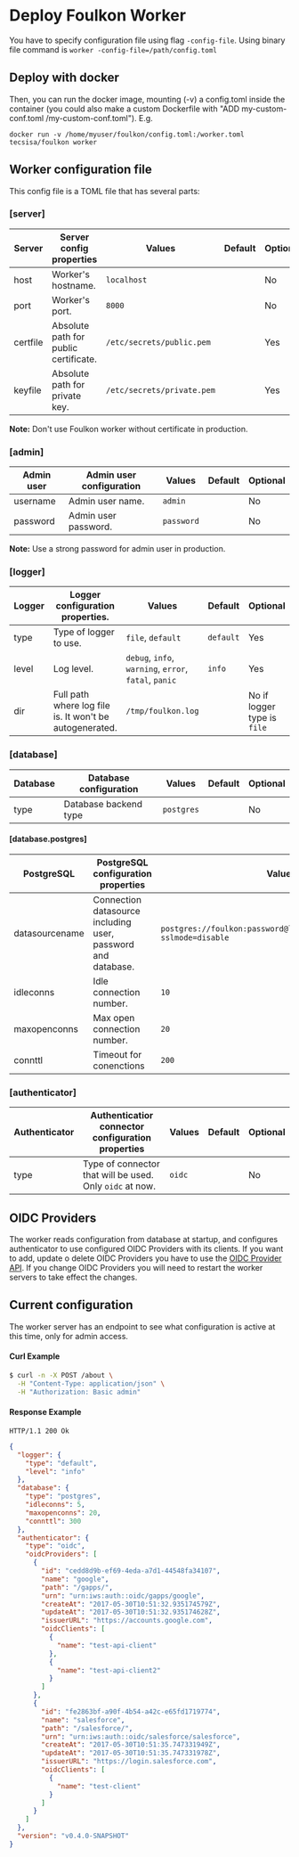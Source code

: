 # Deploy Foulkon Worker

 You have to specify configuration file using flag `-config-file`. Using binary file command is `worker -config-file=/path/config.toml`
 
## Deploy with docker
Then, you can run the docker image, mounting (-v) a config.toml inside the container (you could also make a custom Dockerfile with "ADD my-custom-conf.toml /my-custom-conf.toml").
E.g. 
 ```
 docker run -v /home/myuser/foulkon/config.toml:/worker.toml tecsisa/foulkon worker
 ```
 
## Worker configuration file 
 This config file is a TOML file that has several parts:
 
### [server] 
| Server   | Server config properties              | Values                     | Default | Optional |
|----------|---------------------------------------|----------------------------|---------|----------|
| host     | Worker's hostname.                    | `localhost`                |         | No       |
| port     | Worker's port.                        | `8000`                     |         | No       |
| certfile | Absolute path for public certificate. | `/etc/secrets/public.pem`  |         | Yes      |
| keyfile  | Absolute path for private key.        | `/etc/secrets/private.pem` |         | Yes      |

__Note:__ Don't use Foulkon worker without certificate in production.

### [admin] 
| Admin user | Admin user configuration | Values     | Default | Optional |
|------------|--------------------------|------------|---------|----------|
| username   | Admin user name.         | `admin`    |         | No       |
| password   | Admin user password.     | `password` |         | No       |

__Note:__ Use a strong password for admin user in production.

### [logger] 
| Logger | Logger configuration properties.                        | Values                                                | Default   | Optional                    |
|--------|---------------------------------------------------------|-------------------------------------------------------|-----------|-----------------------------|
| type   | Type of logger to use.                                  | `file`, `default`                                     | `default` | Yes                         |
| level  | Log level.                                              | `debug`, `info`, `warning`, `error`, `fatal`, `panic` | `info`    | Yes                         |
| dir    | Full path where log file is. It won't be autogenerated. | `/tmp/foulkon.log`                                    |           | No if logger type is `file` |

### [database]
| Database | Database configuration | Values     | Default | Optional |
|----------|------------------------|------------|---------|----------|
| type     | Database backend type  | `postgres` |         | No       |

#### [database.postgres]
| PostgreSQL     | PostgreSQL configuration properties                          | Values                                                                 | Default | Optional |
|----------------|--------------------------------------------------------------|------------------------------------------------------------------------|---------|----------|
| datasourcename | Connection datasource including user, password and database. | `postgres://foulkon:password@localhost:5432/foulkondb?sslmode=disable` |         | No       |
| idleconns      | Idle connection number.                                      | `10`                                                                   | 5       | Yes      |
| maxopenconns   | Max open connection number.                                  | `20`                                                                   | 20      | Yes      |
| connttl        | Timeout for conenctions                                      | `200`                                                                  | 300     | Yes      |
 
### [authenticator]
| Authenticator | Authenticatior connector configuration properties        | Values | Default | Optional |
|---------------|----------------------------------------------------------|--------|---------|----------|
| type          | Type of connector that will be used. Only `oidc` at now. | `oidc` |         | No       |

## OIDC Providers
The worker reads configuration from database at startup, and configures authenticator to use configured OIDC Providers with its clients.
If you want to add, update o delete OIDC Providers you have to use the [OIDC Provider API](../api/oidc_provider.md). 
If you change OIDC Providers you will need to restart the worker servers to take effect the changes.

## Current configuration
The worker server has an endpoint to see what configuration is active at this time, only for admin access. 

#### Curl Example

```bash
$ curl -n -X POST /about \
  -H "Content-Type: application/json" \
  -H "Authorization: Basic admin"
```


#### Response Example

```
HTTP/1.1 200 Ok
```

```json
{
  "logger": {
    "type": "default",
    "level": "info"
  },
  "database": {
    "type": "postgres",
    "idleconns": 5,
    "maxopenconns": 20,
    "connttl": 300
  },
  "authenticator": {
    "type": "oidc",
    "oidcProviders": [
      {
        "id": "cedd8d9b-ef69-4eda-a7d1-44548fa34107",
        "name": "google",
        "path": "/gapps/",
        "urn": "urn:iws:auth::oidc/gapps/google",
        "createAt": "2017-05-30T10:51:32.935174579Z",
        "updateAt": "2017-05-30T10:51:32.935174628Z",
        "issuerURL": "https://accounts.google.com",
        "oidcClients": [
          {
            "name": "test-api-client"
          },
          {
            "name": "test-api-client2"
          }
        ]
      },
      {
        "id": "fe2863bf-a90f-4b54-a42c-e65fd1719774",
        "name": "salesforce",
        "path": "/salesforce/",
        "urn": "urn:iws:auth::oidc/salesforce/salesforce",
        "createAt": "2017-05-30T10:51:35.747331949Z",
        "updateAt": "2017-05-30T10:51:35.747331978Z",
        "issuerURL": "https://login.salesforce.com",
        "oidcClients": [
          {
            "name": "test-client"
          }
        ]
      }
    ]
  },
  "version": "v0.4.0-SNAPSHOT"
}
```
